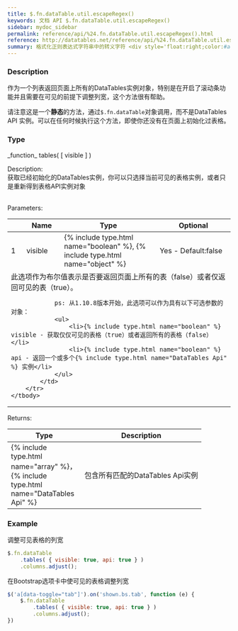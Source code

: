 ```yaml
---
title: $.fn.dataTable.util.escapeRegex()
keywords: 文档 API $.fn.dataTable.util.escapeRegex()
sidebar: mydoc_sidebar
permalink: reference/api/%24.fn.dataTable.util.escapeRegex().html
reference: http://datatables.net/reference/api/%24.fn.dataTable.util.escapeRegex()
summary: 格式化正则表达式字符串中的转义字符 <div style='float:right;color:#ac5900;'>从DataTables 1.10.4版开始支持</div>
---
```


### Description

作为一个列表返回页面上所有的DataTables实例对象，特别是在开启了滚动条功能并且需要在可见的前提下调整列宽，这个方法很有帮助。

请注意这是一个**静态**的方法，通过`$.fn.dataTable`对象调用，而不是DataTables API 实例。可以在任何时候执行这个方法，即使你还没有在页面上初始化过表格。

### Type



<div class="panel panel-default">
   <div class="panel-heading" markdown="span">_function_ tables( [ visible ] )</div>
   <div class="panel-body">
   
Description:
<br>
获取已经初始化的DataTables实例，你可以只选择当前可见的表格实例，或者只是重新得到表格API实例对象
<br>
<br>

Parameters:
<br>
<table>
    <thead>
        <tr>
            <th></th>
            <th>Name</th>
            <th>Type</th>
            <th>Optional</th>
        </tr>
    </thead>
    <tbody>
        <tr>
            <td>1</td>
            <td>visible</td>
            <td width="200px">
                {% include type.html name="boolean" %},
                {% include type.html name="object" %}
            </td>
            <td>Yes - Default:false</td>
        </tr>
        <tr>
            <td colspan="4">
                此选项作为布尔值表示是否要返回页面上所有的表（false）或者仅返回可见的表（true）。
            
                ps: 从1.10.8版本开始，此选项可以作为具有以下可选参数的对象：
                <ul>
                    <li>{% include type.html name="boolean" %} visible - 获取仅仅可见的表格（true）或者返回所有的表格（false）</li>
                    <li>{% include type.html name="boolean" %} api - 返回一个或多个{% include type.html name="DataTables Api" %} 实例</li>
                </ul>
            </td>
        </tr>
    </tbody>
</table>



Returns:
<br>

<table>
    <thead>
        <tr>
            <th>Type</th>
            <th>Description</th>
        </tr>
    </thead>
    <tbody>
        <tr>
            <td width="150px">{% include type.html name="array" %}，{% include type.html name="DataTables Api" %}</td>
            <td markdown="span">
                  包含所有匹配的DataTables Api实例
            </td>
        </tr>
    </tbody>
</table>
 
   
   </div>
</div>



### Example

调整可见表格的列宽

```javascript
$.fn.dataTable
    .tables( { visible: true, api: true } )
    .columns.adjust();
```

在Bootstrap选项卡中使可见的表格调整列宽

```javascript
$('a[data-toggle="tab"]').on('shown.bs.tab', function (e) {
    $.fn.dataTable
        .tables( { visible: true, api: true } )
        .columns.adjust();
})
```
